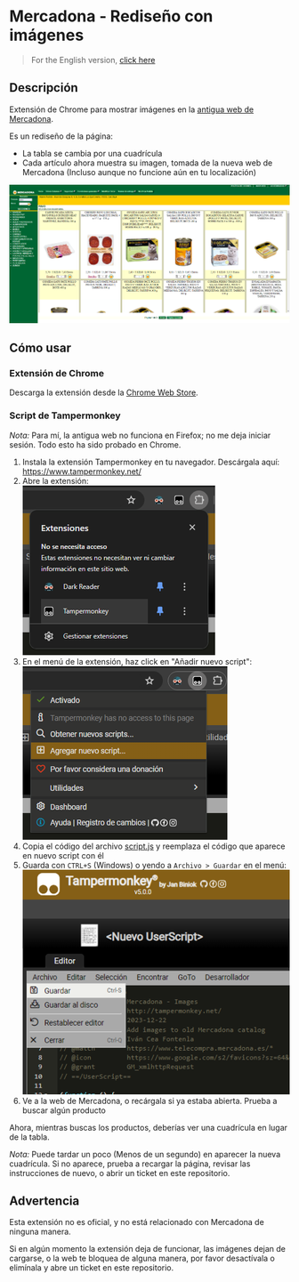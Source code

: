 # Mercadona - Rediseño con imágenes

> For the English version, [click here](README.md)

## Descripción

Extensión de Chrome para mostrar imágenes en la [antigua web de Mercadona](https://www.telecompra.mercadona.es/).

Es un rediseño de la página:

- La tabla se cambia por una cuadrícula
- Cada artículo ahora muestra su imagen, tomada de la nueva web de Mercadona (Incluso aunque no funcione aún en tu localización)

![Nuevo diseño de cuadrícula](docs/images/new-grid-design.png)

## Cómo usar

### Extensión de Chrome

Descarga la extensión desde la [Chrome Web Store](https://chromewebstore.google.com/detail/mercadona-im%C3%A1genes-en-web/hkkihmggglofjopfgmgkbiinekfghajh).

### Script de Tampermonkey

_Nota:_ Para mí, la antigua web no funciona en Firefox; no me deja iniciar sesión. Todo esto ha sido probado en Chrome.

1. Instala la extensión Tampermonkey en tu navegador. Descárgala aquí: <https://www.tampermonkey.net/>
2. Abre la extensión:
   <br/>![Abrir extensión](docs/images/open-extension.png)
3. En el menú de la extensión, haz click en "Añadir nuevo script":
   <br/>![Añadir nuevo script](docs/images/add-new-script.png)
4. Copia el código del archivo [script.js](script.js) y reemplaza el código que aparece en nuevo script con él
5. Guarda con `CTRL+S` (Windows) o yendo a `Archivo > Guardar` en el menú:
   <br/>![Guardar script](docs/images/save-script.png)
6. Ve a la web de Mercadona, o recárgala si ya estaba abierta. Prueba a buscar algún producto

Ahora, mientras buscas los productos, deberías ver una cuadrícula en lugar de la tabla.

_Nota:_ Puede tardar un poco (Menos de un segundo) en aparecer la nueva cuadrícula. Si no aparece, prueba a recargar la página, revisar las instrucciones de nuevo, o abrir un ticket en este repositorio.

## Advertencia

Esta extensión no es oficial, y no está relacionado con Mercadona de ninguna manera.

Si en algún momento la extensión deja de funcionar, las imágenes dejan de cargarse, o la web te bloquea de alguna manera, por favor desactívala o elimínala y abre un ticket en este repositorio.
